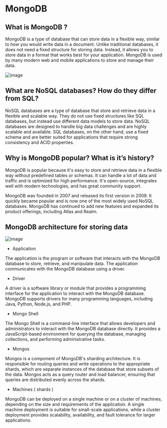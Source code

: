 # MongoDB

## What is MongoDB ?
MongoDB is a type of database that can store data in a flexible way, similar to how you would write data in a document. Unlike traditional databases,
it does not need a fixed structure for storing data. Instead, it allows you to store data in a format that works best for your application.
MongoDB is used by many modern web and mobile applications to store and manage their data.

![image](https://user-images.githubusercontent.com/129948378/233044098-e77acb64-21d2-46b6-8381-a16c38133f80.png)

## What are NoSQL databases? How do they differ from SQL?
NoSQL databases are a type of database that store and retrieve data in a flexible and scalable way. 
They do not use fixed structures like SQL databases, but instead use different data models to store data.
NoSQL databases are designed to handle big data challenges and are highly scalable and available. SQL databases, on the other hand, use a fixed schema and are better suited for applications that require strong consistency and ACID properties.

## Why is MongoDB popular? What is it’s history? 
MongoDB is popular because it's easy to store and retrieve data in a flexible way without predefined tables or schemas. 
It can handle a lot of data and traffic and is optimized for high performance. It's open-source, integrates well with modern technologies, and has great community support.

MongoDB was founded in 2007 and released its first version in 2009. It quickly became popular and is now one of the most widely used NoSQL databases. MongoDB has continued to add new features and expanded its product offerings, including Atlas and Realm.

## MongoDB architecture for storing data

![image](https://user-images.githubusercontent.com/129948378/233046695-9b9db41a-c1f1-4239-8b09-29ca201b26d9.png)

- Application

The application is the program or software that interacts with the MongoDB database to store, retrieve, and manipulate data. The application communicates with the MongoDB database using a driver.

- Driver

A driver is a software library or module that provides a programming interface for the application to interact with the MongoDB database. MongoDB supports drivers for many programming languages, including Java, Python, Node.js, and PHP.

- Mongo Shell 

The Mongo Shell is a command-line interface that allows developers and administrators to interact with the MongoDB database directly. It provides a JavaScript-based environment for querying the database, managing collections, and performing administrative tasks.

- Mongos

Mongos is a component of MongoDB's sharding architecture. It is responsible for routing queries and write operations to the appropriate shards, which are separate instances of the database that store subsets of the data. Mongos acts as a query router and load balancer, ensuring that queries are distributed evenly across the shards.

- Machines ( shards )

MongoDB can be deployed on a single machine or on a cluster of machines, depending on the size and requirements of the application. A single machine deployment is suitable for small-scale applications, while a cluster deployment provides scalability, availability, and fault tolerance for larger applications.


